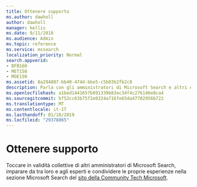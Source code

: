 ```yaml
---
title: Ottenere supporto
ms.author: dawholl
author: dawholl
manager: kellis
ms.date: 9/11/2018
ms.audience: Admin
ms.topic: reference
ms.service: mssearch
localization_priority: Normal
search.appverid:
- BFB160
- MET150
- MOE150
ms.assetid: 8a294807-bb40-474d-bbe5-c5b03b2fb2c8
description: Parla con gli amministratori di Microsoft Search e altri esperti della community tech
ms.openlocfilehash: a1bed1441657b891339b83ec34f4c276146e8ca4
ms.sourcegitcommit: bf52cc63b75f2e0324a716fe65da47702956b722
ms.translationtype: MT
ms.contentlocale: it-IT
ms.lasthandoff: 01/18/2019
ms.locfileid: "29378865"
---
```

# <a name="get-support"></a>Ottenere supporto

Toccare in validità collettive di altri amministratori di Microsoft Search, imparare da tra loro e agli esperti e condividere le proprie esperienze nella sezione Microsoft Search del [sito della Community Tech Microsoft](https://techcommunity.microsoft.com/t5/Microsoft-Search/ct-p/MicrosoftSearch).

  

